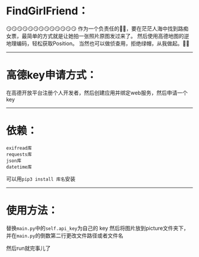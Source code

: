 # FindGirlFriend：
😏😏😏😏😏😏😏😏😏😏😏😏😏
作为一个负责任的👨🏼，要在茫茫人海中找到路痴女票，最简单的方式就是让她拍一张照片原图发过来了。
然后使用高德地图的逆地理编码，轻松获取Position。
当然也可以做侦查用，拒绝绿帽，从我做起。🥴🥴

----
# 高德key申请方式： 
  在高德开放平台注册个人开发者，然后创建应用并绑定web服务，然后申请一个key
  
----
# 依赖：
    exifread库
    requests库
    json库
    datetime库
可以用`pip3 install 库名`安装

----

# 使用方法：
  替换`main.py`中的`self.api_key`为自己的 key
  然后将图片放到picture文件夹下，并在`main.py`的倒数第二行更改文件路径或者文件名
  
  然后run就完事儿了
  

